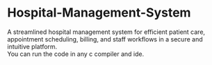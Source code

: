 # Hospital-Management-System
A streamlined hospital management system for efficient patient care, appointment scheduling, billing, and staff workflows in a secure and intuitive platform.<br>
You can run the code in any c compiler and ide.

